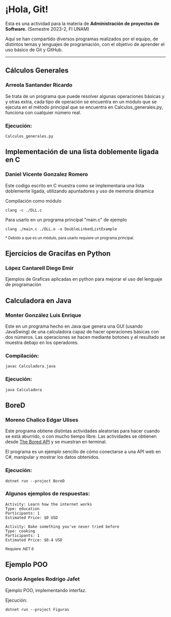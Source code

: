 # ¡Hola, Git!

Esta es una actividad para la materia de <strong>Administración de proyectos de Software.</strong> (Semestre 2023-2, FI UNAM)

Aquí se han compartido diversos programas realizados por el equipo, de distintos temas y lenguajes de programación, con el objetivo de aprender el uso básico de Git y GitHub.

---

## Cálculos Generales
### Arreola Santander Ricardo

Se trata de un programa que puede resolver algunas operaciones básicas y y otras extra, cada tipo de operación se encuentra en un módulo que se ejecuta en el método principal que se encuentra en Calculos_generales.py, funciona con cualquier número real.

### Ejecución:

    Calculos_generales.py

## Implementación de una lista doblemente ligada en C
### Daniel Vicente Gonzalez Romero

Este codigo escrito en C muestra como se implementaria una lista doblemente ligada, utilizando apuntadores y uso de memoria dinamica

Compilación como módulo

    clang -c ./DLL.c

Para usarlo en un programa principal "main.c" de ejemplo

    clang ./main.c ./DLL.o -o DoubleLinkedListExample

<small>* Debido a que es un módulo, para usarlo requiere un programa principal.</small>

## Ejercicios de Gracifas en Python
### López Cantarell Diego Emir

Ejemplos de Graficas aplicadas en python para mejorar el uso del lenguaje de programación


## Calculadora en Java
### Monter González Luis Enrique

Este en un programa hecho en Java que genera una GUI (usando JavaSwing) de una calculadora capaz de hacer operaciones básicas con dos números. Las operaciones se hacen mediante botones y el resultado se muestra debajo en los operadores. 

### Compilación:

    javac Calculadora.java

### Ejecución:

    java Calculadora

## BoreD
### Moreno Chalico Edgar Ulises

Este programa obtiene distintas actividades aleatorias para hacer cuando se está aburrido, o con mucho tiempo libre. Las actividades se obtienen desde <a target="_blank" href="https://www.boredapi.com/">The Bored API</a> y se muestran en terminal.

El programa es un ejemplo sencillo de cómo conectarse a una API web en C#, manipular y mostrar los datos obtenidos.

### Ejecución:

    dotnet run --project BoreD

### Algunos ejemplos de respuestas:

    Activity: Learn how the internet works
    Type: education
    Participants: 1
    Estimated Price: $0 USD

    Activity: Bake something you've never tried before
    Type: cooking
    Participants: 1
    Estimated Price: $0.4 USD

<small>Requiere .NET 6</small>

## Ejemplo POO
### Osorio Angeles Rodrigo Jafet

Ejemplo POO, implementando interfaz.

Ejecución:

    dotnet run --project Figuras
